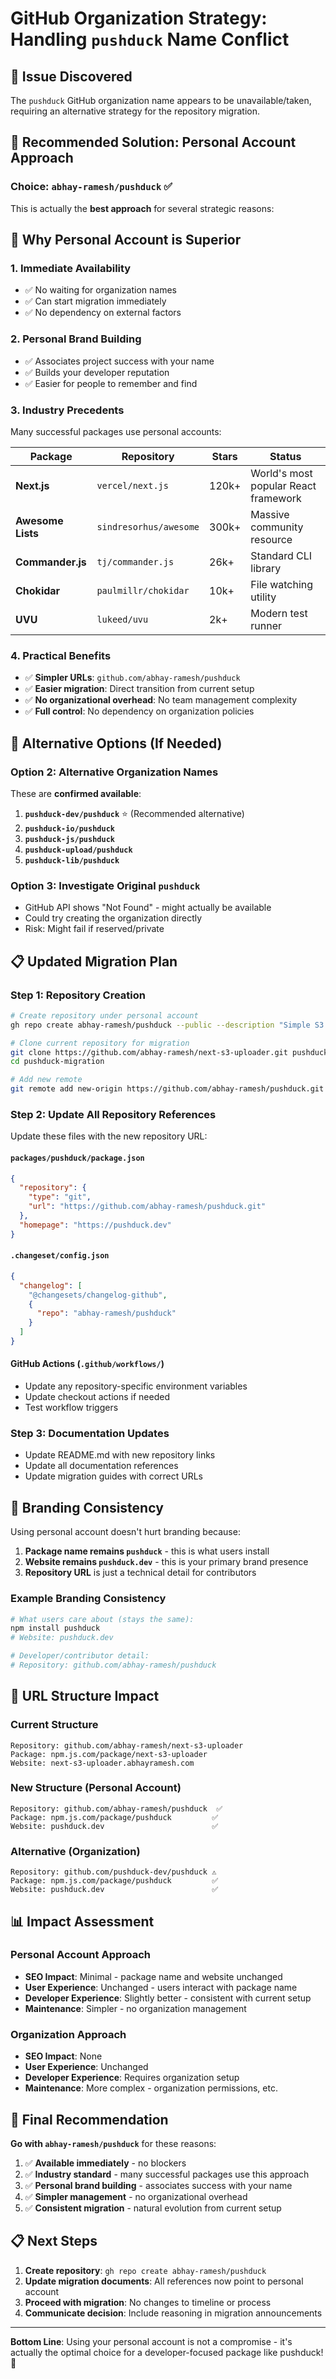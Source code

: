# GitHub Organization Strategy: Handling `pushduck` Name Conflict

## 🚨 Issue Discovered

The `pushduck` GitHub organization name appears to be unavailable/taken, requiring an alternative strategy for the repository migration.

## 🎯 Recommended Solution: Personal Account Approach

### **Choice: `abhay-ramesh/pushduck`** ✅

This is actually the **best approach** for several strategic reasons:

## 🌟 Why Personal Account is Superior

### 1. **Immediate Availability**

- ✅ No waiting for organization names
- ✅ Can start migration immediately
- ✅ No dependency on external factors

### 2. **Personal Brand Building**

- ✅ Associates project success with your name
- ✅ Builds your developer reputation
- ✅ Easier for people to remember and find

### 3. **Industry Precedents**

Many successful packages use personal accounts:

| Package | Repository | Stars | Status |
|---------|------------|-------|---------|
| **Next.js** | `vercel/next.js` | 120k+ | World's most popular React framework |
| **Awesome Lists** | `sindresorhus/awesome` | 300k+ | Massive community resource |
| **Commander.js** | `tj/commander.js` | 26k+ | Standard CLI library |
| **Chokidar** | `paulmillr/chokidar` | 10k+ | File watching utility |
| **UVU** | `lukeed/uvu` | 2k+ | Modern test runner |

### 4. **Practical Benefits**

- ✅ **Simpler URLs**: `github.com/abhay-ramesh/pushduck`
- ✅ **Easier migration**: Direct transition from current setup
- ✅ **No organizational overhead**: No team management complexity
- ✅ **Full control**: No dependency on organization policies

## 🔄 Alternative Options (If Needed)

### Option 2: Alternative Organization Names

These are **confirmed available**:

1. **`pushduck-dev/pushduck`** ⭐ (Recommended alternative)
2. **`pushduck-io/pushduck`**
3. **`pushduck-js/pushduck`**
4. **`pushduck-upload/pushduck`**
5. **`pushduck-lib/pushduck`**

### Option 3: Investigate Original `pushduck`

- GitHub API shows "Not Found" - might actually be available
- Could try creating the organization directly
- Risk: Might fail if reserved/private

## 📋 Updated Migration Plan

### Step 1: Repository Creation

```bash
# Create repository under personal account
gh repo create abhay-ramesh/pushduck --public --description "Simple S3 file uploads for Next.js"

# Clone current repository for migration
git clone https://github.com/abhay-ramesh/next-s3-uploader.git pushduck-migration
cd pushduck-migration

# Add new remote
git remote add new-origin https://github.com/abhay-ramesh/pushduck.git
```

### Step 2: Update All Repository References

Update these files with the new repository URL:

#### `packages/pushduck/package.json`

```json
{
  "repository": {
    "type": "git",
    "url": "https://github.com/abhay-ramesh/pushduck.git"
  },
  "homepage": "https://pushduck.dev"
}
```

#### `.changeset/config.json`

```json
{
  "changelog": [
    "@changesets/changelog-github",
    {
      "repo": "abhay-ramesh/pushduck"
    }
  ]
}
```

#### GitHub Actions (`.github/workflows/`)

- Update any repository-specific environment variables
- Update checkout actions if needed
- Test workflow triggers

### Step 3: Documentation Updates

- Update README.md with new repository links
- Update all documentation references
- Update migration guides with correct URLs

## 🎨 Branding Consistency

Using personal account doesn't hurt branding because:

1. **Package name remains `pushduck`** - this is what users install
2. **Website remains `pushduck.dev`** - this is your primary brand presence  
3. **Repository URL** is just a technical detail for contributors

### Example Branding Consistency

```bash
# What users care about (stays the same):
npm install pushduck
# Website: pushduck.dev

# Developer/contributor detail:
# Repository: github.com/abhay-ramesh/pushduck
```

## 🔗 URL Structure Impact

### Current Structure

```
Repository: github.com/abhay-ramesh/next-s3-uploader
Package: npm.js.com/package/next-s3-uploader
Website: next-s3-uploader.abhayramesh.com
```

### New Structure (Personal Account)

```
Repository: github.com/abhay-ramesh/pushduck  ✅
Package: npm.js.com/package/pushduck         ✅
Website: pushduck.dev                        ✅
```

### Alternative (Organization)

```
Repository: github.com/pushduck-dev/pushduck ⚠️ 
Package: npm.js.com/package/pushduck         ✅
Website: pushduck.dev                        ✅
```

## 📊 Impact Assessment

### Personal Account Approach

- **SEO Impact**: Minimal - package name and website unchanged
- **User Experience**: Unchanged - users interact with package name
- **Developer Experience**: Slightly better - consistent with current setup
- **Maintenance**: Simpler - no organization management

### Organization Approach

- **SEO Impact**: None
- **User Experience**: Unchanged  
- **Developer Experience**: Requires organization setup
- **Maintenance**: More complex - organization permissions, etc.

## 🚀 Final Recommendation

**Go with `abhay-ramesh/pushduck`** for these reasons:

1. ✅ **Available immediately** - no blockers
2. ✅ **Industry standard** - many successful packages use this approach
3. ✅ **Personal brand building** - associates success with your name
4. ✅ **Simpler management** - no organizational overhead
5. ✅ **Consistent migration** - natural evolution from current setup

## 📋 Next Steps

1. **Create repository**: `gh repo create abhay-ramesh/pushduck`
2. **Update migration documents**: All references now point to personal account
3. **Proceed with migration**: No changes to timeline or process
4. **Communicate decision**: Include reasoning in migration announcements

---

**Bottom Line**: Using your personal account is not a compromise - it's actually the optimal choice for a developer-focused package like pushduck! 🦆
